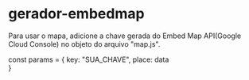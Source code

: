 # gerador-embedmap

Para usar o mapa, adicione a chave gerada do Embed Map API(Google Cloud Console) no objeto do arquivo "map.js".

 const params = {
    key: "SUA_CHAVE",
    place: data   
 }
